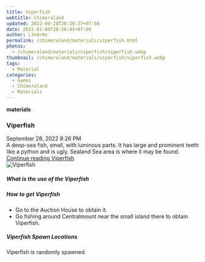 ```yaml
---
title: Viperfish
webtitle: Chimeraland
updated: 2022-09-28T20:26:37+07:00
date: 2022-01-06T20:56:03+07:00
author: L3n4r0x
permalink: /chimeraland/materials/viperfish.html
photos:
  - /chimeraland/materials/viperfish/viperfish.webp
thumbnail: /chimeraland/materials/viperfish/viperfish.webp
tags:
  - Material
categories:
  - Games
  - Chimeraland
  - Materials
---
```


<section id="bootstrap-wrapper">
  <link
    rel="stylesheet"
    href="https://cdn.statically.io/gh/dimaslanjaka/Web-Manajemen/40ac3225/css/bootstrap-4.5-wrapper.css"
  />
  <div
    class="row g-0 border rounded overflow-hidden flex-md-row mb-4 shadow-sm position-relative"
  >
    <div class="col p-4 d-flex flex-column position-static">
      <strong class="d-inline-block mb-2 text-success">materials</strong>
      <h3 class="mb-0">Viperfish</h3>
      <div class="mb-1 text-muted">September 28, 2022 8:26 PM</div>
      <div class="mb-2 border p-1">
        A deep-sea fish, small, with luminous parts. It has large and prominent
        teeth like a python and is ugly. Sealand Sea area is where it may be
        found.
      </div>
      <a href="#" class="stretched-link d-none">Continue reading Viperfish</a>
    </div>
    <div class="col-auto d-none d-lg-block">
      <img
        src="/chimeraland/materials/viperfish/viperfish.webp"
        alt="Viperfish"
      />
    </div>
  </div>
  <div class="row">
    <div class="col-lg-6 col-12 mb-2">
      <div class="card">
        <div class="card-body">
          <h5 class="card-title">What is the use of the Viperfish</h5>
          <div class="card-text"><ul></ul></div>
        </div>
      </div>
    </div>
    <div class="col-lg-6 col-12 mb-2">
      <div class="card">
        <div class="card-body">
          <h5 class="card-title">How to get Viperfish</h5>
          <div class="card-text">
            <ul>
              <li>Go to the Auction House to obtain it.</li>
              <li>
                Go fishing around Centralmount near the small island there to
                obtain Viperfish.
              </li>
            </ul>
          </div>
        </div>
      </div>
    </div>
    <div class="col-12 mb-2">
      <h5>Viperfish Spawn Locations</h5>
      <p>Viperfish is randomly spawned</p>
    </div>
  </div>
</section>